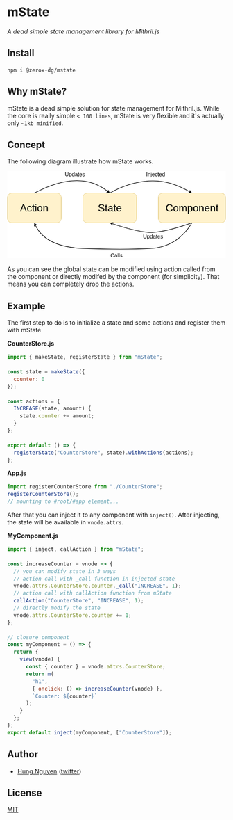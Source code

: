 # mState

_A dead simple state management library for Mithril.js_

## Install

```
npm i @zerox-dg/mstate
```

## Why mState?

mState is a dead simple solution for state management for Mithril.js. While the core is really simple `< 100 lines`, mState is very flexible and it's actually only `~1kb minified`.

## Concept

The following diagram illustrate how mState works.

![](https://raw.githubusercontent.com/ZeroX-DG/mState/master/assets/mState.png)

As you can see the global state can be modified using action called from the component or directly modifed by the component (for simplicity). That means you can completely drop the actions.

## Example

The first step to do is to initialize a state and some actions and register them with mState

**CounterStore.js**

```js
import { makeState, registerState } from "mState";

const state = makeState({
  counter: 0
});

const actions = {
  INCREASE(state, amount) {
    state.counter += amount;
  }
};

export default () => {
  registerState("CounterStore", state).withActions(actions);
};
```

**App.js**

```js
import registerCounterStore from "./CounterStore";
registerCounterStore();
// mounting to #root/#app element...
```

After that you can inject it to any component with `inject()`. After injecting, the state will be available in `vnode.attrs`.

**MyComponent.js**

```js
import { inject, callAction } from "mState";

const increaseCounter = vnode => {
  // you can modify state in 3 ways
  // action call with _call function in injected state
  vnode.attrs.CounterStore.counter._call("INCREASE", 1);
  // action call with callAction function from mState
  callAction("CounterStore", "INCREASE", 1);
  // directly modify the state
  vnode.attrs.CounterStore.counter += 1;
};

// closure component
const myComponent = () => {
  return {
    view(vnode) {
      const { counter } = vnode.attrs.CounterStore;
      return m(
        "h1",
        { onclick: () => increaseCounter(vnode) },
        `Counter: ${counter}`
      );
    }
  };
};
export default inject(myComponent, ["CounterStore"]);
```

## Author

- [Hung Nguyen](https://github.com/ZeroX-DG) ([twitter](https://twitter.com/ZeroX_Hung))

## License

[MIT](LICENSE.md)
